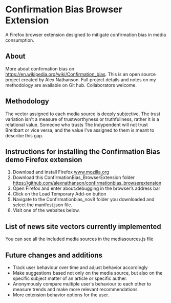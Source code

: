 # Confirmation Bias Browser Extension
A Firefox browser extension designed to mitigate confirmation bias in media consumption.

## About
More about confirmation bias on https://en.wikipedia.org/wiki/Confirmation_bias.
This is an open source project created by Alex Nathanson. Full project details and notes on my methodology are available on Git hub. Collaborators welcome. 

## Methodology
The vector assigned to each media source is deeply subjective. The trust variation isn't a measure of trustworthyness or truthfullness, rather it is a relational value. Someone who trusts The Indypendent will not trust Breitbart or vice versa, and the value I've assigned to them is meant to describe this gap.

## Instructions for installing the Confirmation Bias demo Firefox extension
1) Download and install Firefox www.mozilla.org
2) Download this ConfirmationBias_BrowserExtension folder https://github.com/alexnathanson/confirmationbias_browserextension
3) Open Firefox and enter about:debugging in the browser’s address bar
4) Click on the Load Temporary Add-on button
5) Navigate to the Confirmationbias_nov8 folder you downloaded and select the manifest.json file.
6) Visit one of the websites below.

## List of news site vectors currently implemented <br>
You can see all the included media sources in the mediasources.js file
  
## Future changes and additions
* Track user behaviour over time and adjust behavior accordingly
* Make suggestions based not only on the media source, but also on the specific subject matter of an article or specific auther. 
* Anonymously compare multiple user's behaviour to each other to measure trends and make more relevant recommendations
* More extension behavior options for the user.
